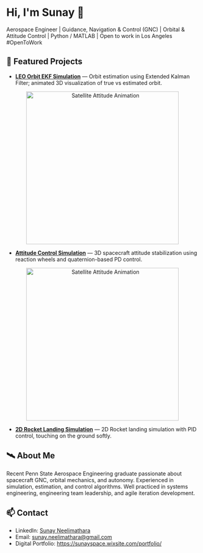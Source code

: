 # Hi, I'm Sunay 👋
Aerospace Engineer | Guidance, Navigation & Control (GNC) | Orbital & Attitude Control | Python / MATLAB | Open to work in Los Angeles #OpenToWork

## 🚀 Featured Projects
- **[LEO Orbit EKF Simulation](https://github.com/NayStark/LEO-Extended-Kalman-Filter-Orbit-Simulation)** — Orbit estimation using Extended Kalman Filter; animated 3D visualization of true vs estimated orbit.
<p align="center">
  <img src="https://raw.githubusercontent.com/NayStark/LEO-Extended-Kalman-Filter-Orbit-Simulation/blob/main/LEO_EKF_Orbit.gif" alt="Satellite Attitude Animation" width="400"/>
</p>



- **[Attitude Control Simulation](https://github.com/NayStark/Satellite-Attitude-Control-Simulation)** — 3D spacecraft attitude stabilization using reaction wheels and quaternion-based PD control.
<p align="center">
  <img src="https://github.com/user-attachments/assets/30271cb7-5e0f-4d4f-bc75-29bcc90a5196" alt="Satellite Attitude Animation" width="400"/>
</p>

- **[2D Rocket Landing Simulation](https://github.com/NayStark/2D-PID-Smooth-Landing-Control)** — 2D Rocket landing simulation with PID control, touching on the ground softly.

## 🛰 About Me
Recent Penn State Aerospace Engineering graduate passionate about spacecraft GNC, orbital mechanics, and autonomy. Experienced in simulation, estimation, and control algorithms. Well practiced in systems engineering, engineering team leadership, and agile iteration development.

## 📫 Contact
- LinkedIn: [Sunay Neelimathara](https://www.linkedin.com/in/sunay-neelimathara-195b87263/)
- Email: sunay.neelimathara@gmail.com
- Digital Portfolio: https://sunayspace.wixsite.com/portfolio/
